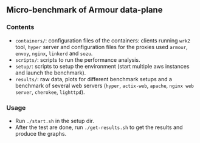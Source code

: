 ## Micro-benchmark of Armour data-plane

### Contents

- `containers/`: configuration files of the containers: clients running `wrk2` tool, `hyper` server and configuration files for the proxies used `armour`, `envoy`, `nginx`, `linkerd` and `sozu`.
- `scripts/`: scripts to run the performance analysis.
- `setup/`: scripts to setup the environment (start multiple aws instances and launch the benchmark).
- `results/`: raw data, plots for different benchmark setups and a benchmark of several web servers (`hyper`, `actix-web`, `apache`, `nginx web server`, `cherokee`, `lighttpd`).

### Usage

- Run `./start.sh` in the setup dir.
- After the test are done, run `./get-results.sh` to get the results and produce the graphs.

